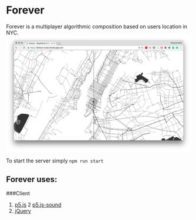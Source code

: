 # Forever
Forever is a multiplayer algorithmic composition based on users location in NYC.
![Screencapture](https://github.com/juniorxsound/Forever/blob/master/screencapture.png "Screencapture")

To start the server simply `npm run start`

## Forever uses:
###Client
1. [p5.js](https://github.com/processing/p5.js)
2 [p5.js-sound](https://github.com/processing/p5.js-sound)
3. [jQuery]()
